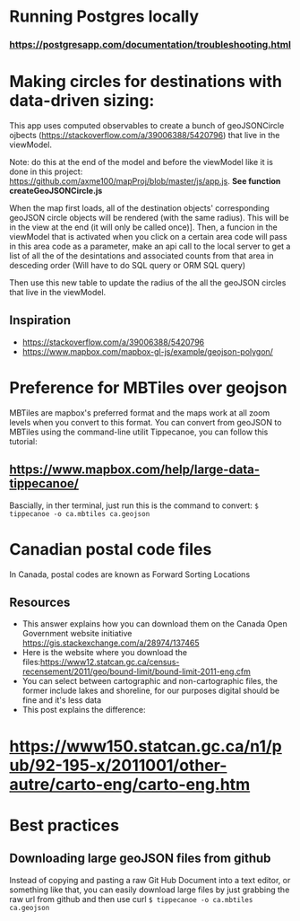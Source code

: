 # Running Postgres locally
### https://postgresapp.com/documentation/troubleshooting.html


# Making circles for destinations with data-driven sizing:

This app uses computed observables to create a bunch of geoJSONCircle ojbects (https://stackoverflow.com/a/39006388/5420796) that live in the viewModel.

Note: do this at the end of the model and before the viewModel like it is done in this project: https://github.com/axme100/mapProj/blob/master/js/app.js. **See function createGeoJSONCircle.js**

When the map first loads, all of the destination objects' corresponding geoJSON circle objects will be rendered (with the same radius). This will be in the view at the end (it will only be called once)]. Then, a funcion in the viewModel that is activated when you click on a certain area code will pass in this area code as a parameter, make an api call to the local server to get a list of all the of the desintations and associated counts from that area in desceding order (Will have to do SQL query or ORM SQL query)

Then use this new table to update the radius of the all the geoJSON circles that live in the viewModel.
	
## Inspiration
- https://stackoverflow.com/a/39006388/5420796
- https://www.mapbox.com/mapbox-gl-js/example/geojson-polygon/


# Preference for MBTiles over geojson
MBTiles are mapbox's preferred format and the maps work at all zoom levels when you convert to this format. You can convert from geoJSON to MBTiles using the command-line utilit Tippecanoe, you can follow this tutorial:
## https://www.mapbox.com/help/large-data-tippecanoe/
Bascially, in ther terminal, just run this is the command to convert:
`$ tippecanoe -o ca.mbtiles ca.geojson`

# Canadian postal code files
In Canada, postal codes are known as Forward Sorting Locations

## Resources
- This answer explains how you can download them on the Canada Open Government website initiative https://gis.stackexchange.com/a/28974/137465
- Here is the website where you download the files:https://www12.statcan.gc.ca/census-recensement/2011/geo/bound-limit/bound-limit-2011-eng.cfm
- You can select between cartographic and non-cartographic files, the former include lakes and shoreline, for our purposes digital should be fine and it's less data
- This post explains the difference:
# https://www150.statcan.gc.ca/n1/pub/92-195-x/2011001/other-autre/carto-eng/carto-eng.htm


# Best practices

## Downloading large geoJSON files from github
Instead of copying and pasting a raw Git Hub Document into a text editor, or something like that, you can easily download large files by just grabbing the raw url from github and then use curl
`$ tippecanoe -o ca.mbtiles ca.geojson`
